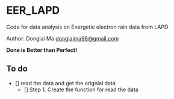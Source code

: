 # EER_LAPD
Code for data analysis on Energetic electron rain data from LAPD

Author: Donglai Ma donglaima96@gmail.com

**Done is Better than Perfect!**

## To do

- [] read the data and get the orignial data
    - [] Step 1. Create the function for read the data
